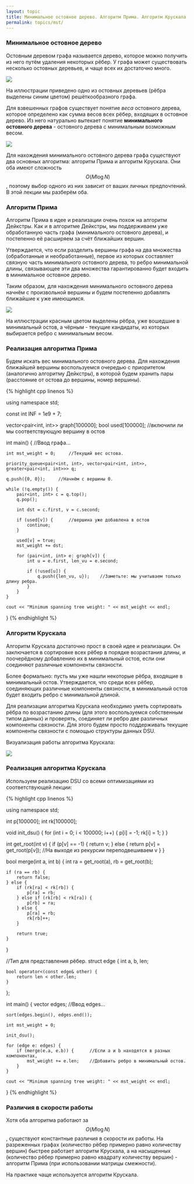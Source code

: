 ```yaml
---
layout: topic
title: Минимальное остовное дерево. Алгоритм Прима. Алгоритм Крускала
permalink: topics/mst/
---
```


### Минимальное остовное дерево

Остовным деревом графа называется дерево, которое можно получить из него
путём удаления некоторых рёбер. У графа может существовать несколько остовных
деревьев, и чаще всех их достаточно много.

<img style="display: block; margin: auto" src="/resources/grid_spanning_tree.png" />

На иллюстрации приведено одно из остовных деревьев (рёбра выделены синим
цветом) решёткообразного графа.

Для взвешенных графов существует понятие *веса* остовного дерева,
которое определено как сумма весов всех рёбер, входящих в остовное дерево.
Из него натурально вытекает понятие **минимального остовного
дерева** - остовного дерева с минимальным возможным весом.

<img style="display: block; margin: auto" src="/resources/mst.png" />

Для нахождения минимального остовного дерева графа существуют два основных
алгоритма: алгоритм Прима и алгоритм Крускала. Они оба имеют сложность
$$O(M \log N)$$, поэтому выбор одного из них зависит от ваших личных предпочтений.
В этой лекции мы разберём оба.

### Алгоритм Прима

Алгоритм Прима в идее и реализации очень похож на алгоритм Дейкстры. Как и
в алгоритме Дейкстры, мы поддерживаем уже обработанную часть графа (минимального
остовного дерева), и постепенно её расширяем за счёт ближайших вершин.

Утверждается, что если разделить вершины графа на два множества (обработанные
и необработанные), первое из которых составляет связную часть минимального
остовного дерева, то ребро минимальной длины, связывающее эти два множества
гарантированно будет входить в минимальное остовное дерево.

Таким образом, для нахождения минимального остовного дерева начнём с
произвольной вершины и будем постепенно добавлять ближайшие к уже имеющимся.

<img style="display: block; margin: auto" src="/resources/Prim's_algorithm.png" />

На иллюстрации красным цветом выделены рёбра, уже вошедшие в минимальный
остов, а чёрным - текущие кандидаты, из которых выбирается ребро с
минимальным весом.

### Реализация алгоритма Прима

Будем искать вес минимального остовного дерева. Для нахождения ближайшей
вершины воспользуемся очередью с приоритетом (аналогично алгоритму Дейкстры),
в которой будем хранить пары (расстояние от остова до вершины, номер вершины).

{% highlight cpp linenos %}


using namespace std;

const int INF = 1e9 + 7;

vector<pair<int, int>> graph[100000];
bool used[100000];      //включили ли мы соответствующую вершину в остов

int main() {
    //Ввод графа...

    int mst_weight = 0;     //Текущий вес остова.

    priority_queue<pair<int, int>, vector<pair<int, int>>, greater<pair<int, int>>> q;

    q.push({0, 0});     //Начнём с вершины 0.

    while (!q.empty()) {
        pair<int, int> c = q.top();
        q.pop();

        int dst = c.first, v = c.second;

        if (used[v]) {      //вершина уже добавлена в остов
            continue;
        }

        used[v] = true;
        mst_weight += dst;

        for (pair<int, int> e: graph[v]) {
            int u = e.first, len_vu = e.second;

            if (!used[u]) {
                q.push({len_vu, u});    //Заметьте: мы учитываем только длину ребра.
            }
        }
    }

    cout << "Minimum spanning tree weight: " << mst_weight << endl;
}
{% endhighlight %}


### Алгоритм Крускала

Алгоритм Крускала достаточно прост в своей идее и реализации. Он заключается
в сортировке всех рёбер в порядке возрастания длины, и поочерёдному добавлению
их в минимальный остов, если они соединяют различные компоненты связности.

Более формально: пусть мы уже нашли некоторые рёбра, входящие в минимальный остов.
Утверждается, что среди всех рёбер, соединяющих различные компоненты связности,
в минимальный остов будет входить ребро с минимальной длиной.

Для реализации алгоритма Крускала необходимо уметь сортировать рёбра по
возрастанию длины (для этого воспользуемся собственным типом данных) и проверять,
соединяет ли ребро две различных компоненты связности. Для этого будем
просто поддерживать текущие компоненты связности с помощью структуры данных DSU.

Визуализация работы алгоритма Крускала:

<img style="display: block; margin: auto" src="/resources/MST_kruskal.gif" />

### Реализация алгоритма Крускала

Используем реализацию DSU со всеми оптимизациями из соответствующей лекции:

{% highlight cpp linenos %}


using namespace std;

int p[100000];
int rk[100000];

void init_dsu() {
    for (int i = 0; i < 100000; i++) {
        p[i] = -1;
        rk[i] = 1;
    }
}

int get_root(int v) {
    if (p[v] == -1) {
        return v;
    } else {
        return p[v] = get_root(p[v]);   //На выходе из рекурсии переподвешиваем v
    }
}

bool merge(int a, int b) {
    int ra = get_root(a), rb = get_root(b);

    if (ra == rb) {
        return false;
    } else {
        if (rk[ra] < rk[rb]) {
            p[ra] = rb;
        } else if (rk[rb] < rk[ra]) {
            p[rb] = ra;
        } else {
            p[ra] = rb;
            rk[rb]++;
        }

        return true;
    }
}

//Тип для представления рёбер.
struct edge {
    int a, b, len;

    bool operator<(const edge& other) {
        return len < other.len;
    }
};

int main() {
    vector<edge> edges;
    //Ввод edges...

    sort(edges.begin(), edges.end());

    int mst_weight = 0;

    init_dsu();

    for (edge e: edges) {
        if (merge(e.a, e.b)) {      //Если a и b находятся в разных компонентах,
            mst_weight += e.len;    //Добавить ребро в минимальный остов.
        }
    }

    cout << "Minimum spanning tree weight: " << mst_weight << endl;
}
{% endhighlight %}


### Различия в скорости работы

Хотя оба алгоритма работают за $$O(M \log N)$$, существуют константные различия
в скорости их работы. На разреженных графах (количество рёбер примерно равно
количеству вершин) быстрее работает алгоритм Крускала, а на насыщенных (количество
рёбер примерно равно квадрату количеству вершин) - алгоритм Прима (при
использовании матрицы смежности).

На практике чаще используется алгоритм Крускала.
